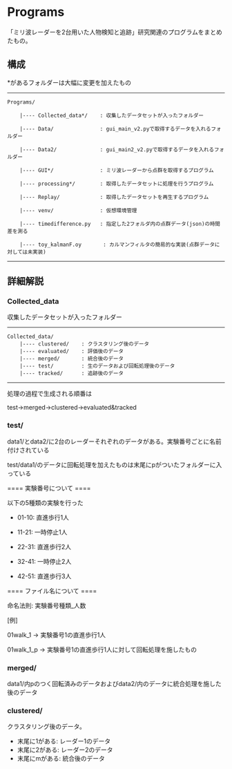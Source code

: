 # Programs
 
「ミリ波レーダーを2台用いた人物検知と追跡」研究関連のプログラムをまとめたもの。

## 構成
*があるフォルダーは大幅に変更を加えたもの

***
    Programs/
    
        |---- Collected_data*/    : 収集したデータセットが入ったフォルダー
    
        |---- Data/               : gui_main_v2.pyで取得するデータを入れるフォルダー
        
        |---- Data2/              : gui_main2_v2.pyで取得するデータを入れるフォルダー
        
        |---- GUI*/               : ミリ波レーダーから点群を取得するプログラム
        
        |---- processing*/        : 取得したデータセットに処理を行うプログラム
        
        |---- Replay/             : 取得したデータセットを再生するプログラム
        
        |---- venv/               : 仮想環境管理
        
        |---- timedifference.py   : 指定した2フォルダ内の点群データ(json)の時間差を測る
        
        |---- toy_kalmanF.oy       : カルマンフィルタの簡易的な実装(点群データに対しては未実装)
***

## 詳細解説

### Collected_data
収集したデータセットが入ったフォルダー

***
    Collected_data/
        |---- clustered/    : クラスタリング後のデータ
        |---- evaluated/    : 評価後のデータ
        |---- merged/       : 統合後のデータ
        |---- test/         : 生のデータおよび回転処理後のデータ
        |---- tracked/      : 追跡後のデータ
***
処理の過程で生成される順番は

test->merged->clustered->evaluated&tracked

### test/
data1/とdata2/に2台のレーダーそれぞれのデータがある。実験番号ごとに名前付けされている

test/data1/のデータに回転処理を加えたものは末尾にpがついたフォルダーに入っている

==== 実験番号について ====

以下の5種類の実験を行った

* 01-10: 直進歩行1人

* 11-21: 一時停止1人

* 22-31: 直進歩行2人

* 32-41: 一時停止2人

* 42-51: 直進歩行3人

==== ファイル名について ====

命名法則: 実験番号種類_人数

[例]

01walk_1 -> 実験番号1の直進歩行1人

01walk_1_p -> 実験番号1の直進歩行1人に対して回転処理を施したもの

### merged/
data1/内pのつく回転済みのデータおよびdata2/内のデータに統合処理を施した後のデータ

### clustered/
クラスタリング後のデータ。

* 末尾に1がある: レーダー1のデータ
* 末尾に2がある: レーダー2のデータ
* 末尾にmがある: 統合後のデータ



